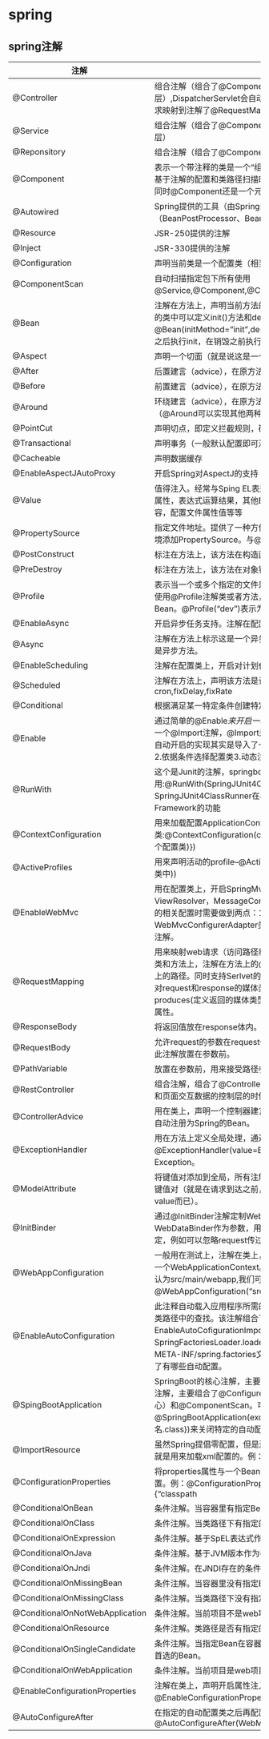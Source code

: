 # spring

## spring注解

|  注解  |  解释  |
|--------|--------|
|  @Controller  |  组合注解（组合了@Component注解），应用在MVC层（控制层）,DispatcherServlet会自动扫描注解了此注解的类，然后将web请求映射到注解了@RequestMapping的方法上。  |
|  @Service  |  组合注解（组合了@Component注解），应用在service层（业务逻辑层）  |
|  @Reponsitory  |  组合注解（组合了@Component注解），应用在dao层（数据访问层）  |
|  @Component  |  表示一个带注释的类是一个“组件”，成为Spring管理的Bean。当使用基于注解的配置和类路径扫描时，这些类被视为自动检测的候选对象。同时@Component还是一个元注解。  |
|  @Autowired  |  Spring提供的工具（由Spring的依赖注入工具（BeanPostProcessor、BeanFactoryPostProcessor）自动注入。）  |
|  @Resource  |  JSR-250提供的注解  |
|  @Inject  |  JSR-330提供的注解  |
|  @Configuration  |  声明当前类是一个配置类（相当于一个Spring配置的xml文件）  |
|  @ComponentScan  |  自动扫描指定包下所有使用@Service,@Component,@Controller,@Repository的类并注册  |
|  @Bean  |  注解在方法上，声明当前方法的返回值为一个Bean。返回的Bean对应的类中可以定义init()方法和destroy()方法，然后在@Bean(initMethod=”init”,destroyMethod=”destroy”)定义，在构造之后执行init，在销毁之前执行destroy。  |
|  @Aspect  |  声明一个切面（就是说这是一个额外功能）  |
|  @After  |  后置建言（advice），在原方法前执行。  |
|  @Before  |  前置建言（advice），在原方法后执行。  |
|  @Around  |  环绕建言（advice），在原方法执行前执行，在原方法执行后再执行（@Around可以实现其他两种advice）  |
|  @PointCut  |  声明切点，即定义拦截规则，确定有哪些方法会被切入  |
|  @Transactional  |  声明事务（一般默认配置即可满足要求，当然也可以自定义）  |
|  @Cacheable  |  声明数据缓存  |
|  @EnableAspectJAutoProxy  |  开启Spring对AspectJ的支持  |
|  @Value  |  值得注入。经常与Sping EL表达式语言一起使用，注入普通字符，系统属性，表达式运算结果，其他Bean的属性，文件内容，网址请求内容，配置文件属性值等等  |
|  @PropertySource  |  指定文件地址。提供了一种方便的、声明性的机制，用于向Spring的环境添加PropertySource。与@configuration类一起使用。  |
|  @PostConstruct  |  标注在方法上，该方法在构造函数执行完成之后执行。  |
|  @PreDestroy  |  标注在方法上，该方法在对象销毁之前执行。  |
|  @Profile  |  表示当一个或多个指定的文件是活动的时，一个组件是有资格注册的。使用@Profile注解类或者方法，达到在不同情况下选择实例化不同的Bean。@Profile(“dev”)表示为dev时实例化。  |
|  @EnableAsync  |  开启异步任务支持。注解在配置类上。  |
|  @Async  |  注解在方法上标示这是一个异步方法，在类上标示这个类所有的方法都是异步方法。  |
|  @EnableScheduling  |  注解在配置类上，开启对计划任务的支持。  |
|  @Scheduled  |  注解在方法上，声明该方法是计划任务。支持多种类型的计划任务：cron,fixDelay,fixRate  |
|  @Conditional  |  根据满足某一特定条件创建特定的Bean  |
|  @Enable  |  通过简单的@Enable*来开启一项功能的支持。所有@Enable*注解都有一个@Import注解，@Import是用来导入配置类的，这也就意味着这些自动开启的实现其实是导入了一些自动配置的Bean(1.直接导入配置类2.依据条件选择配置类3.动态注册配置类)  |
|  @RunWith  |  这个是Junit的注解，springboot集成了junit。一般在测试类里使用:@RunWith(SpringJUnit4ClassRunner.class) — SpringJUnit4ClassRunner在JUnit环境下提供Sprng TestContext Framework的功能  |
|  @ContextConfiguration  |  用来加载配置ApplicationContext，其中classes属性用来加载配置类:@ContextConfiguration(classes = {TestConfig.class(自定义的一个配置类)})  |
|  @ActiveProfiles  |  用来声明活动的profile–@ActiveProfiles(“prod”(这个prod定义在配置类中))  |
|  @EnableWebMvc  |  用在配置类上，开启SpringMvc的Mvc的一些默认配置：如ViewResolver，MessageConverter等。同时在自己定制SpringMvc的相关配置时需要做到两点：1.配置类继承WebMvcConfigurerAdapter类2.就是必须使用这个@EnableWebMvc注解。  |
|  @RequestMapping  |  用来映射web请求（访问路径和参数），处理类和方法的。可以注解在类和方法上，注解在方法上的@RequestMapping路径会继承注解在类上的路径。同时支持Serlvet的request和response作为参数，也支持对request和response的媒体类型进行配置。其中有value(路径)，produces(定义返回的媒体类型和字符集)，method(指定请求方式)等属性。  |
|  @ResponseBody  |  将返回值放在response体内。返回的是数据而不是页面  |
|  @RequestBody  |  允许request的参数在request体中，而不是在直接链接在地址的后面。此注解放置在参数前。  |
|  @PathVariable  |  放置在参数前，用来接受路径参数。  |
|  @RestController  |  组合注解，组合了@Controller和@ResponseBody,当我们只开发一个和页面交互数据的控制层的时候可以使用此注解。  |
|  @ControllerAdvice  |  用在类上，声明一个控制器建言，它也组合了@Component注解，会自动注册为Spring的Bean。  |
|  @ExceptionHandler  |  用在方法上定义全局处理，通过他的value属性可以过滤拦截的条件：@ExceptionHandler(value=Exception.class)–表示拦截所有的Exception。  |
|  @ModelAttribute  |  将键值对添加到全局，所有注解了@RequestMapping的方法可获得次键值对（就是在请求到达之前，往model里addAttribute一对name-value而已）。  |
|  @InitBinder  |  通过@InitBinder注解定制WebDataBinder（用在方法上，方法有一个WebDataBinder作为参数，用WebDataBinder在方法内定制数据绑定，例如可以忽略request传过来的参数Id等）。  |
|  @WebAppConfiguration  |  一般用在测试上，注解在类上，用来声明加载的ApplicationContext是一个WebApplicationContext。他的属性指定的是Web资源的位置，默认为src/main/webapp,我们可以修改为：@WebAppConfiguration(“src/main/resources”)。  |
|  @EnableAutoConfiguration  |  此注释自动载入应用程序所需的所有Bean——这依赖于Spring Boot在类路径中的查找。该注解组合了@Import注解，@Import注解导入了EnableAutoCofigurationImportSelector类，它使用SpringFactoriesLoader.loaderFactoryNames方法来扫描具有META-INF/spring.factories文件的jar包。而spring.factories里声明了有哪些自动配置。  |
|  @SpingBootApplication  |  SpringBoot的核心注解，主要目的是开启自动配置。它也是一个组合注解，主要组合了@Configurer，@EnableAutoConfiguration（核心）和@ComponentScan。可以通过@SpringBootApplication(exclude={想要关闭的自动配置的类名.class})来关闭特定的自动配置。  |
|  @ImportResource  |  虽然Spring提倡零配置，但是还是提供了对xml文件的支持，这个注解就是用来加载xml配置的。例：@ImportResource({“classpath  |
|  @ConfigurationProperties  |  将properties属性与一个Bean及其属性相关联，从而实现类型安全的配置。例：@ConfigurationProperties(prefix=”authot”，locations={“classpath  |
|  @ConditionalOnBean  |  条件注解。当容器里有指定Bean的条件下。  |
|  @ConditionalOnClass  |  条件注解。当类路径下有指定的类的条件下。  |
|  @ConditionalOnExpression  |  条件注解。基于SpEL表达式作为判断条件。  |
|  @ConditionalOnJava  |  条件注解。基于JVM版本作为判断条件。  |
|  @ConditionalOnJndi  |  条件注解。在JNDI存在的条件下查找指定的位置。  |
|  @ConditionalOnMissingBean  |  条件注解。当容器里没有指定Bean的情况下。  |
|  @ConditionalOnMissingClass  |  条件注解。当类路径下没有指定的类的情况下。  |
|  @ConditionalOnNotWebApplication  |  条件注解。当前项目不是web项目的条件下。  |
|  @ConditionalOnResource  |  条件注解。类路径是否有指定的值。  |
|  @ConditionalOnSingleCandidate  |  条件注解。当指定Bean在容器中只有一个，后者虽然有多个但是指定首选的Bean。  |
|  @ConditionalOnWebApplication  |  条件注解。当前项目是web项目的情况下。  |
|  @EnableConfigurationProperties  |  注解在类上，声明开启属性注入，使用@Autowired注入。例：@EnableConfigurationProperties(HttpEncodingProperties.class)。  |
|  @AutoConfigureAfter  |  在指定的自动配置类之后再配置。例：@AutoConfigureAfter(WebMvcAutoConfiguration.class)  |